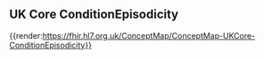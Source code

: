 ## UK Core ConditionEpisodicity
{{render:https://fhir.hl7.org.uk/ConceptMap/ConceptMap-UKCore-ConditionEpisodicity}}